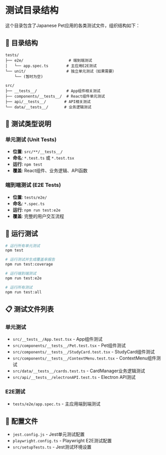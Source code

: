 # 测试目录结构

这个目录包含了Japanese Pet应用的各类测试文件，组织结构如下：

## 📁 目录结构

```
tests/
├── e2e/                    # 端到端测试
│   └── app.spec.ts        # 主应用E2E测试
└── unit/                  # 独立单元测试（如果需要）
    └── (暂时为空)

src/
├── __tests__/             # App组件相关测试
├── components/__tests__/  # React组件单元测试
├── api/__tests__/        # API相关测试
└── data/__tests__/       # 业务逻辑测试
```

## 🧪 测试类型说明

### 单元测试 (Unit Tests)
- **位置**: `src/**/__tests__/`
- **命名**: `*.test.ts` 或 `*.test.tsx`
- **运行**: `npm test`
- **覆盖**: React组件、业务逻辑、API函数

### 端到端测试 (E2E Tests)
- **位置**: `tests/e2e/`
- **命名**: `*.spec.ts`
- **运行**: `npm run test:e2e`
- **覆盖**: 完整的用户交互流程

## 🚀 运行测试

```bash
# 运行所有单元测试
npm test

# 运行测试并生成覆盖率报告
npm run test:coverage

# 运行端到端测试
npm run test:e2e

# 运行所有测试
npm run test:all
```

## 📋 测试文件列表

### 单元测试
- `src/__tests__/App.test.tsx` - App组件测试
- `src/components/__tests__/Pet.test.tsx` - Pet组件测试
- `src/components/__tests__/StudyCard.test.tsx` - StudyCard组件测试
- `src/components/__tests__/ContextMenu.test.tsx` - ContextMenu组件测试
- `src/data/__tests__/cards.test.ts` - CardManager业务逻辑测试
- `src/api/__tests__/electronAPI.test.ts` - Electron API测试

### E2E测试
- `tests/e2e/app.spec.ts` - 主应用端到端测试

## 🔧 配置文件

- `jest.config.js` - Jest单元测试配置
- `playwright.config.ts` - Playwright E2E测试配置
- `src/setupTests.ts` - Jest测试环境设置